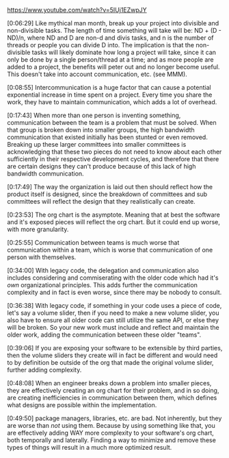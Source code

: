 https://www.youtube.com/watch?v=5IUj1EZwpJY

[0:06:29] Like mythical man month, break up your project into divisible and non-divisible tasks. The length of time something will take will be: ND + (D - ND)/n, where ND and D are non-d and divis tasks, and n is the number of threads or people you can divide D into. The implication is that the non-divisible tasks will likely dominate how long a project will take, since it can only be done by a single person/thread at a time; and as more people are added to a project, the benefits will peter out and no longer become useful. This doesn't take into account communication, etc. (see MMM).

[0:08:55] Intercommunication is a huge factor that can cause a potential exponential increase in time spent on a project. Every time you share the work, they have to maintain communication, which adds a lot of overhead.

[0:17:43] When more than one person is inventing something, communication between the team is a problem that must be solved. When that group is broken down into smaller groups, the high bandwidth communication that existed initially has been stunted or even removed. Breaking up these larger committees into smaller committees is acknowledging that these two pieces do not need to know about each other sufficiently in their respective development cycles, and therefore that there are certain designs they can't produce because of this lack of high bandwidth communication.

[0:17:49] The way the organization is laid out then should reflect how the product itself is designed, since the breakdown of committees and sub committees will reflect the design that they realistically can create.

[0:23:53] The org chart is the asymptote. Meaning that at best the software and it's exposed pieces will reflect the org chart. But it could end up worse, with more granularity.

[0:25:55] Communication between teams is much worse that communication within a team, which is worse that communication of one person with themselves.

[0:34:00] With legacy code, the delegation and communication also includes considering and commiserating with the older code which had it's *own* organizational principles. This adds further the communication complexity and in fact is even worse, since there may be nobody to consult.

[0:36:38] With legacy code, if something in your code uses a piece of code, let's say a volume slider, then if you need to make a new volume slider, you also have to ensure all older code can still utilize the same API, or else they will be broken. So your new work must include and reflect and maintain the older work, adding the communication between these older "teams".

[0:39:06] If you are exposing your software to be extensible by third parties, then the volume sliders they create will in fact be different and would need to by definition be outside of the org that made the original volume slider, further adding complexity.

[0:48:08] When an engineer breaks down a problem into smaller pieces, they are effectively creating an org chart for their problem, and in so doing, are creating inefficiencies in communication between them, which defines what designs are possible within the implementation.

[0:49:50] package managers, libraries, etc. are bad. Not inherently, but they are worse than *not* using them. Because by using something like that, you are effectively adding WAY more complexity to your software's org chart, both temporally and laterally. Finding a way to minimize and remove these types of things will result in a much more optimized result.